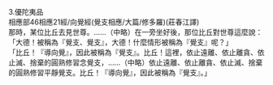 3.優陀夷品  
相應部46相應21經/向覺經(覺支相應/大篇/修多羅)(莊春江譯)  
那時，某位比丘去見世尊。……（中略）在一旁坐好後，那位比丘對世尊這麼說：  
「大德！被稱為『覺支、覺支』，大德！什麼情形被稱為『覺支』呢？」  
「比丘！『導向覺』，因此被稱為『覺支』。比丘！這裡，依止遠離、依止離貪、依止滅、捨棄的圓熟修習念覺支，……（中略）依止遠離、依止離貪、依止滅、捨棄的圓熟修習平靜覺支。比丘！『導向覺』，因此被稱為『覺支』。」  
  
  
